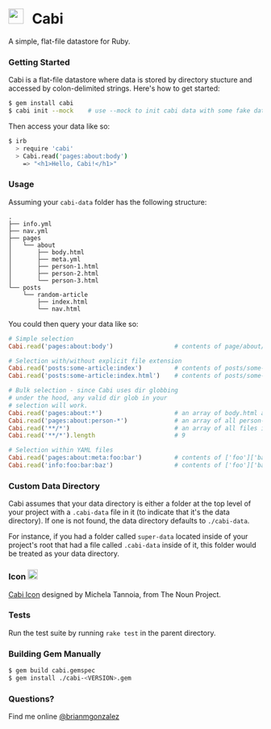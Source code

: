 # <img src="https://rawgithub.com/briangonzalez/cabi-gem/master/data/cabi.svg" width=30 style="margin-right: 10px"> Cabi

A simple, flat-file datastore for Ruby.

### Getting Started

Cabi is a flat-file datastore where data is stored by directory stucture and accessed by colon-delimited strings. Here's how to get started:

``` bash
$ gem install cabi
$ cabi init --mock    # use --mock to init cabi data with some fake data
```

Then access your data like so:

```bash
$ irb
  > require 'cabi'
  > Cabi.read('pages:about:body')
    => "<h1>Hello, Cabi!</h1>"
```

### Usage

Assuming your `cabi-data` folder has the following structure:

    .
    ├── info.yml
    ├── nav.yml
    ├── pages
    │   └── about
    │       ├── body.html
    │       ├── meta.yml
    │       ├── person-1.html
    │       ├── person-2.html
    │       └── person-3.html
    └── posts
        └── random-article
            ├── index.html
            └── nav.html
            

You could then query your data like so:

```ruby
# Simple selection
Cabi.read('pages:about:body')                 # contents of page/about/body.html

# Selection with/without explicit file extension
Cabi.read('posts:some-article:index')         # contents of posts/some-article/index.html
Cabi.read('posts:some-article:index.html')    # contents of posts/some-article/index.html

# Bulk selection - since Cabi uses dir globbing 
# under the hood, any valid dir glob in your 
# selection will work.
Cabi.read('pages:about:*')                    # an array of body.html and meta.yml contents
Cabi.read('pages:about:person-*')             # an array of all person-* html files
Cabi.read('**/*')                             # an array of all files in data
Cabi.read('**/*').length                      # 9

# Selection within YAML files
Cabi.read('pages:about:meta:foo:bar')         # contents of ['foo']['bar'] in page/about/meta.yml hash
Cabi.read('info:foo:bar:baz')                 # contents of ['foo']['bar']['baz'] in info.yml hash
```

### Custom Data Directory

Cabi assumes that your data directory is either a folder at the top level of your project with a `.cabi-data` file in it (to indicate that it's the data directory). If one is not found, the data directory defaults to `./cabi-data`.

For instance, if you had a folder called `super-data` located inside of your project's root that had a file called `.cabi-data` inside of it, this folder would be treated as your data directory.

### Icon <img src="https://rawgithub.com/briangonzalez/cabi-gem/master/data/cabi.svg" width=20 style="margin-right: 10px">

[Cabi Icon](http://thenounproject.com/noun/file-cabinet/#icon-No22117) designed by Michela Tannoia, from The Noun Project.

### Tests
Run the test suite by running `rake test` in the parent directory.

### Building Gem Manually
```bash
$ gem build cabi.gemspec
$ gem install ./cabi-<VERSION>.gem
```

### Questions?
Find me online [@brianmgonzalez](http://twitter.com/brianmgonzalez)